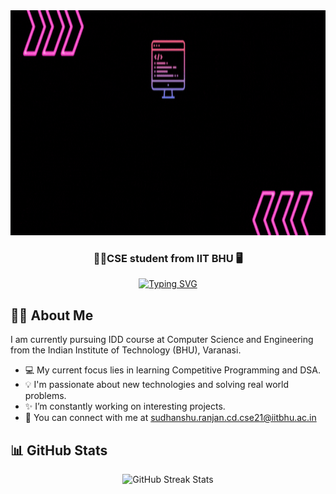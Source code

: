 <img src="header.gif" alt="Header GIF" width="1200" height="360">
<h3 align="center">👨‍💻CSE student from IIT BHU 🖥️</h2>
<p align="center">
<a href="https://git.io/typing-svg"><img src="https://readme-typing-svg.herokuapp.com?font=Fira+Code&pause=1000&color=FF66C4&center=true&random=false&width=614&lines=Conquering+glitches+with+each+step!" alt="Typing SVG" /></a>
</p>

## 🤵‍♂️ About Me
I am currently pursuing IDD course at Computer Science and Engineering from the Indian Institute of Technology (BHU), Varanasi.

- 💻 My current focus lies in learning Competitive Programming and DSA.
- 💡 I'm passionate about new technologies and solving real world problems.
- ✨ I’m constantly working on interesting projects.
- 📧 You can connect with me at sudhanshu.ranjan.cd.cse21@iitbhu.ac.in

## 📊 GitHub Stats
<p align="center">
  <img src="https://github-readme-streak-stats.herokuapp.com/?user=sudhanshuranjan2002&theme=tokyonight" alt="GitHub Streak Stats">
</p>
